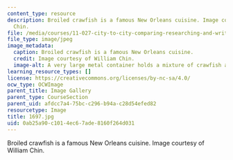 ```yaml
---
content_type: resource
description: Broiled crawfish is a famous New Orleans cuisine. Image courtesy of William
  Chin.
file: /media/courses/11-027-city-to-city-comparing-researching-and-writing-about-cities-new-orleans-spring-2011/0ab25a90c1014ec67ade8160f264d031_1697.jpg
file_type: image/jpeg
image_metadata:
  caption: Broiled crawfish is a famous New Orleans cuisine.
  credit: Image courtesy of William Chin.
  image-alt: A very large metal container holds a mixture of crawfish and lemons.
learning_resource_types: []
license: https://creativecommons.org/licenses/by-nc-sa/4.0/
ocw_type: OCWImage
parent_title: Image Gallery
parent_type: CourseSection
parent_uid: afdcc7a4-75bc-c296-b94a-c28d54efed82
resourcetype: Image
title: 1697.jpg
uid: 0ab25a90-c101-4ec6-7ade-8160f264d031
---
```

Broiled crawfish is a famous New Orleans cuisine. Image courtesy of William Chin.